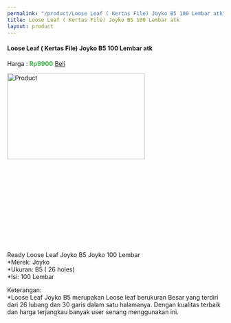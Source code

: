 ```yaml
---
permalink: "/product/Loose Leaf ( Kertas File) Joyko B5 100 Lembar atk"
title: Loose Leaf ( Kertas File) Joyko B5 100 Lembar atk
layout: product
---
```


#### Loose Leaf ( Kertas File) Joyko B5 100 Lembar atk

Harga : <span style="color:#42b549">**Rp9900**</span>  <a class="btn btn-success" href="http://api.whatsapp.com/send?phone={{site.whatsapp}}&text=kak saya mau beli {{page.title}} () 1 buah bayarnya di kampus ia kak %3A)" style="width:100px;">Beli</a>

<image src="{{site.baseurl}}/img/Loose Leaf ( Kertas File) Joyko B5 100 Lembar atk.jpg" alt="Product" width="80%" height="50%" style="max-width:400px;max-height:400px"/>

Ready Loose Leaf Joyko B5 Joyko 100 Lembar  
*Merek: Joyko  
*Ukuran: B5 ( 26 holes)  
*Isi: 100 Lembar  
  
Keterangan:  
*Loose Leaf Joyko B5 merupakan Loose leaf berukuran Besar yang terdiri dari 26 lubang dan 30 garis dalam satu halamanya. Dengan kualitas terbaik dan harga terjangkau banyak user senang menggunakan ini.